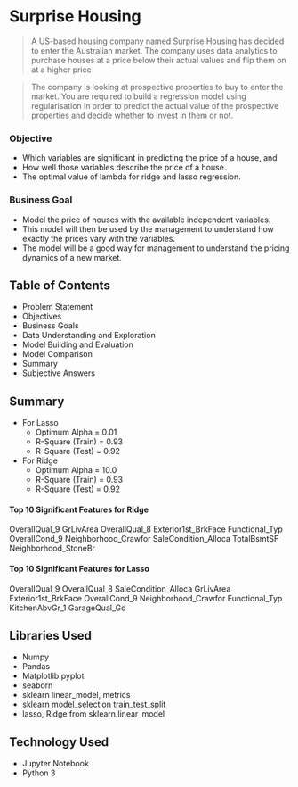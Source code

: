 # Surprise Housing 
> A US-based housing company named Surprise Housing has decided to enter the Australian market. The company uses data analytics to purchase houses at a price below their actual values and flip them on at a higher price

> The company is looking at prospective properties to buy to enter the market. You are required to build a regression model using regularisation in order to predict the actual value of the prospective properties and decide whether to invest in them or not.


### Objective
 - Which variables are significant in predicting the price of a house, and
 - How well those variables describe the price of a house.
 - The optimal value of lambda for ridge and lasso regression.
 
### Business Goal 
- Model the price of houses with the available independent variables. 
- This model will then be used by the management to understand how exactly the prices vary with the variables.
- The model will be a good way for management to understand the pricing dynamics of a new market.

## Table of Contents
* Problem Statement
* Objectives
* Business Goals
* Data Understanding and Exploration
* Model Building and Evaluation
* Model Comparison
* Summary
* Subjective Answers


## Summary
- For Lasso
    - Optimum Alpha = 0.01
    - R-Square (Train) = 0.93
    - R-Square (Test) = 0.92
- For Ridge
    - Optimum Alpha = 10.0
    - R-Square (Train) = 0.93
    - R-Square (Test) = 0.92

#### Top 10 Significant Features for Ridge
OverallQual_9
GrLivArea
OverallQual_8
Exterior1st_BrkFace
Functional_Typ
OverallCond_9
Neighborhood_Crawfor
SaleCondition_Alloca
TotalBsmtSF
Neighborhood_StoneBr

#### Top 10 Significant Features for Lasso
OverallQual_9
OverallQual_8
SaleCondition_Alloca
GrLivArea
Exterior1st_BrkFace
OverallCond_9
Neighborhood_Crawfor
Functional_Typ
KitchenAbvGr_1
GarageQual_Gd


## Libraries Used
- Numpy
- Pandas
- Matplotlib.pyplot
- seaborn
- sklearn linear_model, metrics
- sklearn model_selection train_test_split
- lasso, Ridge from sklearn.linear_model

## Technology Used
- Jupyter Notebook
- Python 3


